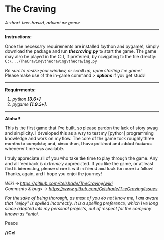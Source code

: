 # The Craving
_A short, text-based, adventure game_

***
**Instructions:**

Once the necessary requirements are installed (python and pygame), simply
download the package and run _**thecraving.py**_ to start the game.
The game may also be played in the CLI, if preferred, by navigating to
the file directly:\
`C:\...\TheCraving\thecraving\thecraving.py`

*Be sure to resize your window, or scroll up, upon starting the game!*\
Please make use of the in-game command _> **options**_ if you get stuck!

***
**Requirements:**

1. _python **[3.6+]**_.
1. _pygame **[1.9.3+]**_.
***
**Aloha!!**

This is the first game that I've built, so please pardon the lack of story
swag and simplicity. I developed this as a way to test my [python]
programming knowledge and work on my flow. The core of the game took roughly
three months to complete; and, since then, I have polished and added features whenever time was available.

I truly appreciate all of you who take the time to play through the game. Any
and all feedback is _extremely_ appreciated. If you like the game, or at least
find it interesting, please share it with a friend and look for more to follow!
Thanks, again, and I hope you enjoi the journey!

_Wiki -> https://github.com/Celshade/TheCraving/wiki_ \
_Comments & bugs -> https://www.github.com/Celshade/TheCraving/issues_

_For the sake of being thorough, as most of you do not know me, I am aware
that "enjoy" is spelled incorrectly. It is a spelling preference, which I've
long since adopted into my personal projects, out of respect for the company
known as *enjoi._

Peace

**//Cel**

